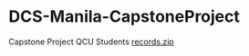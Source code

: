 # DCS-Manila-CapstoneProject

Capstone Project QCU Students 
[records.zip](https://github.com/vincefernandez/DCS-Manila-CapstoneProject/files/8316591/records.zip)
